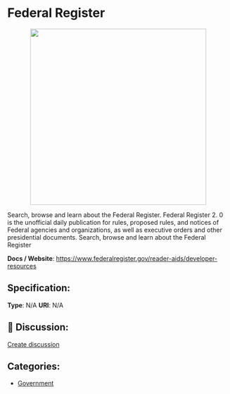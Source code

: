 # Federal Register
<p align="center">
    <img width="400" src="https://raw.githubusercontent.com/apis-list/apis-list/main/apis/federal-register/logo_256x256.png" />
</p>

Search, browse and learn about the Federal Register. Federal Register 2. 0 is the unofficial daily publication for rules, proposed rules, and notices of Federal agencies and organizations, as well as executive orders and other presidential documents.  Search, browse and learn about the Federal Register

**Docs / Website**: https://www.federalregister.gov/reader-aids/developer-resources

## Specification:
**Type**:  N/A 
**URI**:  N/A 

## 💬 Discussion:
[Create discussion](https://github.com/apis-list/apis-list/discussions/new)

## Categories:
- [Government](https://github.com/apis-list/apis-list#government)



